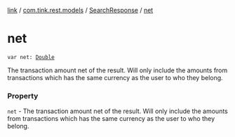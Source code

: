 [link](../../index.md) / [com.tink.rest.models](../index.md) / [SearchResponse](index.md) / [net](./net.md)

# net

`var net: `[`Double`](https://kotlinlang.org/api/latest/jvm/stdlib/kotlin/-double/index.html)

The transaction amount net of the result. Will only include the amounts from transactions which has the same currency as the user to who they belong.

### Property

`net` - The transaction amount net of the result. Will only include the amounts from transactions which has the same currency as the user to who they belong.